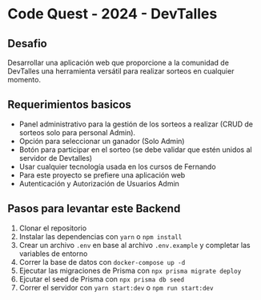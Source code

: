 # Code Quest - 2024 - DevTalles

## Desafio

Desarrollar una aplicación web que proporcione a la comunidad de DevTalles una herramienta versátil para realizar sorteos en cualquier momento.

## Requerimientos basicos

- Panel administrativo para la gestión de los sorteos a realizar (CRUD de sorteos solo para personal Admin).
- Opción para seleccionar un ganador (Solo Admin)
- Botón para participar en el sorteo (se debe validar que estén
  unidos al servidor de Devtalles)
- Usar cualquier tecnología usada en los cursos de Fernando
- Para este proyecto se prefiere una aplicación web
- Autenticación y Autorización de Usuarios Admin

## Pasos para levantar este Backend

1. Clonar el repositorio
2. Instalar las dependencias con `yarn` o `npm install`
3. Crear un archivo `.env` en base al archivo `.env.example` y completar las variables de entorno
4. Correr la base de datos con `docker-compose up -d`
5. Ejecutar las migraciones de Prisma con `npx prisma migrate deploy`
6. Ejcutar el seed de Prisma con `npx prisma db seed`
7. Correr el servidor con `yarn start:dev` o `npm run start:dev`
